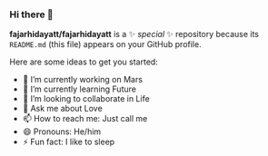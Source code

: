 ### Hi there 👋


**fajarhidayatt/fajarhidayatt** is a ✨ _special_ ✨ repository because its `README.md` (this file) appears on your GitHub profile.

Here are some ideas to get you started:

- 🔭 I’m currently working on Mars
- 🌱 I’m currently learning Future
- 👯 I’m looking to collaborate in Life
- 💬 Ask me about Love
- 📫 How to reach me: Just call me
- 😄 Pronouns: He/him
- ⚡ Fun fact: I like to sleep

